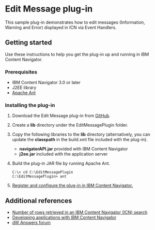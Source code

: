# Edit Message plug-in

This sample plug-in demonstrates how to edit messages (Information, Warning and Error) displayed in ICN via Event Handlers.


## Getting started

Use these instructions to help you get the plug-in up and running in IBM Content Navigator.

### Prerequisites

* IBM Content Navigator 3.0 or later
* J2EE library
* [Apache Ant](http://ant.apache.org/)

### Installing the plug-in

1. Download the Edit Message  plug-in from [GitHub](https://github.com/ibm-ecm/ibm-content-navigator-samples/tree/master/EditMessagePlugin).
2. Create a **lib** directory under the EditMessagePlugin folder.
3. Copy the following libraries to the **lib** directory (alternatively, you can update the **classpath** in the build.xml file included with the plug-in).  
	* **navigatorAPI.jar** provided with IBM Content Navigator
	* **j2ee.jar** included with the application server
4. Build the plug-in JAR file by running Apache Ant.

    ```
    C:\> cd C:\EditMessagePlugin
    C:\EditMessagePlugin> ant
    ```
5. [Register and configure the plug-in in IBM Content Navigator.](http://www.ibm.com/support/knowledgecenter/SSEUEX_3.0.0/com.ibm.installingeuc.doc/eucco012.htm)

## Additional references

* [Number of rows retrieved in an IBM Content Navigator (ICN) search](http://www-01.ibm.com/support/docview.wss?uid=swg21985852)
* [Developing applications with IBM Content Navigator](https://www.ibm.com/support/knowledgecenter/SSEUEX_3.0.0/com.ibm.developingeuc.doc/eucdi000.html)
* [dW Answers forum](https://develop)